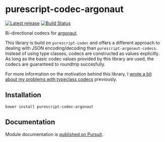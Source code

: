 # purescript-codec-argonaut

[![Latest release](http://img.shields.io/github/release/garyb/purescript-codec-argonaut.svg)](https://github.com/garyb/purescript-codec-argonaut/releases)
[![Build Status](https://travis-ci.org/garyb/purescript-codec-argonaut.svg?branch=master)](https://travis-ci.org/garyb/purescript-codec-argonaut)

Bi-directional codecs for [argonaut](https://github.com/purescript-contrib/purescript-argonaut-core).

This library is build on `purescript-codec` and offers a different approach to dealing with JSON encoding/decoding than `purescript-argonaut-codecs`. Instead of using type classes, codecs are constructed as values explicitly. As long as the basic codec values provided by this library are used, the codecs are guaranteed to roundtrip succesfully.

For more information on the motivation behind this library, I [wrote a bit about my problems with typeclass codecs](http://code.slipthrough.net/2018/03/13/thoughts-on-typeclass-codecs/) previously.

## Installation

```
bower install purescript-codec-argonaut
```

## Documentation

Module documentation is [published on Pursuit](http://pursuit.purescript.org/packages/purescript-codec-argonaut).

